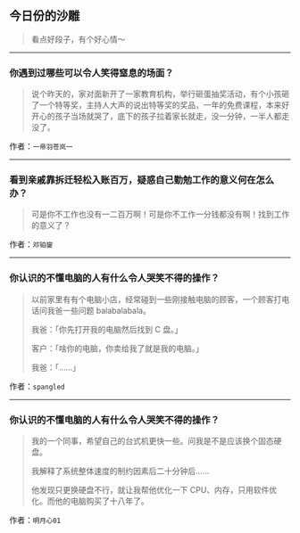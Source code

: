 ## 今日份的沙雕

> 看点好段子，有个好心情～


 
---

### 你遇到过哪些可以令人笑得窒息的场面？

> 说个昨天的，家对面新开了一家教育机构，举行砸蛋抽奖活动，有个小孩砸了一个特等奖，主持人大声的说出特等奖的奖品，一年的免费课程，本来好开心的孩子当场就哭了，底下的孩子拉着家长就走，没一分钟，一半人都走没了。


作者：`一帝羽苍岚一`

---

### 看到亲戚靠拆迁轻松入账百万，疑惑自己勤勉工作的意义何在怎么办？

> 可是你不工作也没有一二百万啊！可是你不工作一分钱都没有啊！找到工作的意义了？


作者：`邓铂鋆`

---

### 你认识的不懂电脑的人有什么令人哭笑不得的操作？

> 以前家里有有个电脑小店，经常碰到一些刚接触电脑的顾客，一个顾客打电话问我爸一些问题 balabalabala。
> 
> 我爸：「你先打开我的电脑然后找到 C 盘。」
> 
> 客户：「啥你的电脑，你卖给我了就是我的电脑。」
> 
> 我爸：「……」


作者：`spangled`

---

### 你认识的不懂电脑的人有什么令人哭笑不得的操作？

> 我的一个同事，希望自己的台式机更快一些。问我是不是应该换个固态硬盘。
> 
> 我解释了系统整体速度的制约因素后二十分钟后……
> 
> 他发现只更换硬盘不行，就让我帮他优化一下 CPU、内存，只用软件优化。而他的电脑购买了十八年了。


作者：`明月心01`